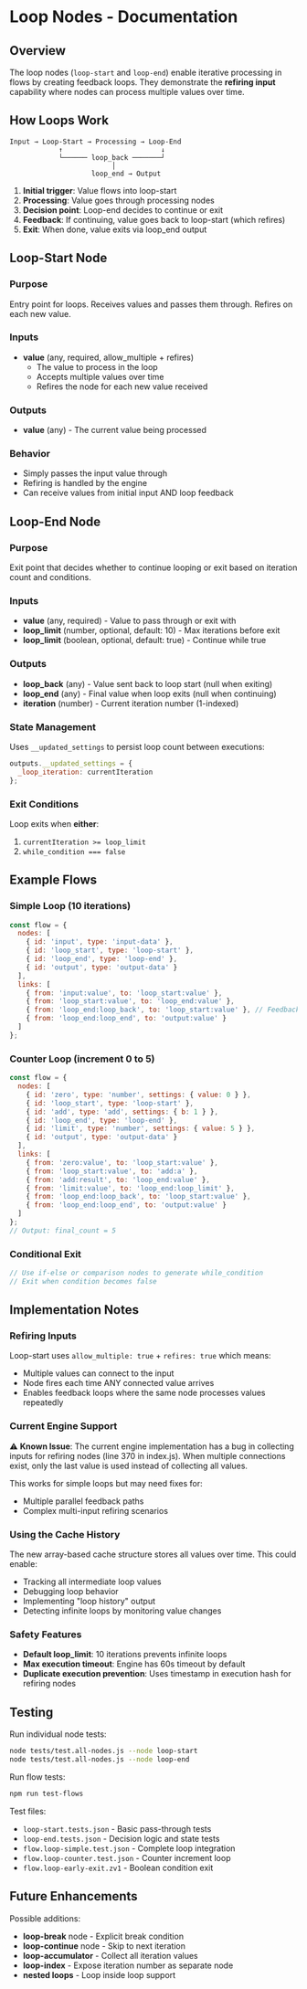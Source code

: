 # Loop Nodes - Documentation

## Overview

The loop nodes (`loop-start` and `loop-end`) enable iterative processing in flows by creating feedback loops. They demonstrate the **refiring input** capability where nodes can process multiple values over time.

## How Loops Work

```
Input → Loop-Start → Processing → Loop-End
            ↑                        ↓
            └────── loop_back ───────┘
                         │
                    loop_end → Output
```

1. **Initial trigger**: Value flows into loop-start
2. **Processing**: Value goes through processing nodes
3. **Decision point**: Loop-end decides to continue or exit
4. **Feedback**: If continuing, value goes back to loop-start (which refires)
5. **Exit**: When done, value exits via loop_end output

## Loop-Start Node

### Purpose
Entry point for loops. Receives values and passes them through. Refires on each new value.

### Inputs
- **value** (any, required, allow_multiple + refires)
  - The value to process in the loop
  - Accepts multiple values over time
  - Refires the node for each new value received

### Outputs
- **value** (any) - The current value being processed

### Behavior
- Simply passes the input value through
- Refiring is handled by the engine
- Can receive values from initial input AND loop feedback

## Loop-End Node

### Purpose
Exit point that decides whether to continue looping or exit based on iteration count and conditions.

### Inputs
- **value** (any, required) - Value to pass through or exit with
- **loop_limit** (number, optional, default: 10) - Max iterations before exit
- **loop_limit** (boolean, optional, default: true) - Continue while true

### Outputs
- **loop_back** (any) - Value sent back to loop start (null when exiting)
- **loop_end** (any) - Final value when loop exits (null when continuing)
- **iteration** (number) - Current iteration number (1-indexed)

### State Management
Uses `__updated_settings` to persist loop count between executions:
```javascript
outputs.__updated_settings = {
  _loop_iteration: currentIteration
};
```

### Exit Conditions
Loop exits when **either**:
1. `currentIteration >= loop_limit`
2. `while_condition === false`

## Example Flows

### Simple Loop (10 iterations)
```javascript
const flow = {
  nodes: [
    { id: 'input', type: 'input-data' },
    { id: 'loop_start', type: 'loop-start' },
    { id: 'loop_end', type: 'loop-end' },
    { id: 'output', type: 'output-data' }
  ],
  links: [
    { from: 'input:value', to: 'loop_start:value' },
    { from: 'loop_start:value', to: 'loop_end:value' },
    { from: 'loop_end:loop_back', to: 'loop_start:value' }, // Feedback!
    { from: 'loop_end:loop_end', to: 'output:value' }
  ]
};
```

### Counter Loop (increment 0 to 5)
```javascript
const flow = {
  nodes: [
    { id: 'zero', type: 'number', settings: { value: 0 } },
    { id: 'loop_start', type: 'loop-start' },
    { id: 'add', type: 'add', settings: { b: 1 } },
    { id: 'loop_end', type: 'loop-end' },
    { id: 'limit', type: 'number', settings: { value: 5 } },
    { id: 'output', type: 'output-data' }
  ],
  links: [
    { from: 'zero:value', to: 'loop_start:value' },
    { from: 'loop_start:value', to: 'add:a' },
    { from: 'add:result', to: 'loop_end:value' },
    { from: 'limit:value', to: 'loop_end:loop_limit' },
    { from: 'loop_end:loop_back', to: 'loop_start:value' },
    { from: 'loop_end:loop_end', to: 'output:value' }
  ]
};
// Output: final_count = 5
```

### Conditional Exit
```javascript
// Use if-else or comparison nodes to generate while_condition
// Exit when condition becomes false
```

## Implementation Notes

### Refiring Inputs
Loop-start uses `allow_multiple: true` + `refires: true` which means:
- Multiple values can connect to the input
- Node fires each time ANY connected value arrives
- Enables feedback loops where the same node processes values repeatedly

### Current Engine Support
⚠️ **Known Issue**: The current engine implementation has a bug in collecting inputs for refiring nodes (line 370 in index.js). When multiple connections exist, only the last value is used instead of collecting all values.

This works for simple loops but may need fixes for:
- Multiple parallel feedback paths
- Complex multi-input refiring scenarios

### Using the Cache History
The new array-based cache structure stores all values over time. This could enable:
- Tracking all intermediate loop values
- Debugging loop behavior
- Implementing "loop history" output
- Detecting infinite loops by monitoring value changes

### Safety Features
- **Default loop_limit**: 10 iterations prevents infinite loops
- **Max execution timeout**: Engine has 60s timeout by default
- **Duplicate execution prevention**: Uses timestamp in execution hash for refiring nodes

## Testing

Run individual node tests:
```bash
node tests/test.all-nodes.js --node loop-start
node tests/test.all-nodes.js --node loop-end
```

Run flow tests:
```bash
npm run test-flows
```

Test files:
- `loop-start.tests.json` - Basic pass-through tests
- `loop-end.tests.json` - Decision logic and state tests
- `flow.loop-simple.test.json` - Complete loop integration
- `flow.loop-counter.test.json` - Counter increment loop
- `flow.loop-early-exit.zv1` - Boolean condition exit

## Future Enhancements

Possible additions:
- **loop-break** node - Explicit break condition
- **loop-continue** node - Skip to next iteration
- **loop-accumulator** - Collect all iteration values
- **loop-index** - Expose iteration number as separate node
- **nested loops** - Loop inside loop support

